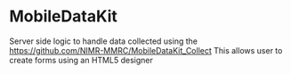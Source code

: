 # MobileDataKit
Server side logic to handle data collected using the https://github.com/NIMR-MMRC/MobileDataKit_Collect
This allows user to create forms using an HTML5 designer

